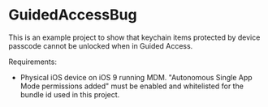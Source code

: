 # GuidedAccessBug
This is an example project to show that keychain items protected by device passcode cannot be unlocked when in Guided Access.



Requirements:
- Physical iOS device on iOS 9 running MDM. "Autonomous Single App Mode permissions added" must be enabled and whitelisted for the bundle id used in this project.

